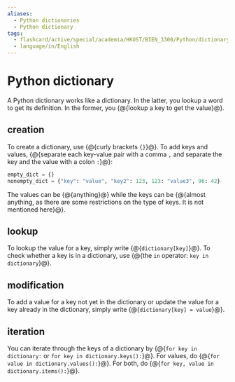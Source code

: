 ```yaml
---
aliases:
  - Python dictionaries
  - Python dictionary
tags:
  - flashcard/active/special/academia/HKUST/BIEN_3300/Python/dictionary
  - language/in/English
---
```


# Python dictionary

A Python dictionary works like a dictionary. In the latter, you lookup a word to get its definition. In the former, you {@{lookup a key to get the value}@}.

## creation

To create a dictionary, use {@{curly brackets `{}`}@}. To add keys and values, {@{separate each key-value pair with a comma `,` and separate the key and the value with a colon `:`}@}:

```Python
empty_dict = {}
nonempty_dict = {"key": "value", "key2": 123, 123: "value3", 96: 42}
```

The values can be {@{anything}@} while the keys can be {@{almost anything, as there are some restrictions on the type of keys. It is not mentioned here}@}.

## lookup

To lookup the value for a key, simply write {@{`dictionary[key]`}@}. To check whether a key is in a dictionary, use {@{the `in` operator: `key in dictionary`}@}.

## modification

To add a value for a key not yet in the dictionary or update the value for a key already in the dictionary, simply write {@{`dictionary[key] = value`}@}.

## iteration

You can iterate through the keys of a dictionary by {@{`for key in dictionary:` or `for key in dictionary.keys():`}@}. For values, do {@{`for value in dictionary.values():`}@}. For both, do {@{`for key, value in dictionary.items():`}@}.
